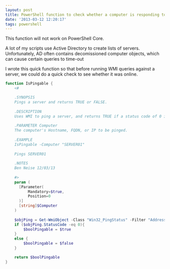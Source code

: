 ```yaml
---
layout: post
title: PowerShell function to check whether a computer is responding to Ping
date: '2013-03-12 12:20:17'
tags: powershell
---
```


<div class="info">This function will not work on PowerShell Core.</div>

A lot of my scripts use Active Directory to create lists of servers. Unfortunately, AD often contains decomissioned computer objects, which can cause certain queries to time-out

I wrote this quick function so that before running WMI queries against a server, we could do a quick check to see whether it was online.

<!--more-->

```powershell
function IsPingable {
    <#

    .SYNOPSIS
    Pings a server and returns TRUE or FALSE.
     
    .DESCRIPTION
    Uses WMI to ping a server, and returns TRUE if a status code of 0 is returned, otherwise returns FALSE. Useful for quick checks to see if a server exists and is online.
     
    .PARAMETER Computer
    The computer's Hostname, FQDN, or IP to be pinged.
 
    .EXAMPLE
    IsPingable -Computer "SERVER01"
 
    Pings SERVER01
     
    .NOTES
    Ben Neise 12/03/13
     
    #>
    param (
      [Parameter(
          Mandatory=$true,
          Position=0
      )]
      [string]$Computer
    )
    
    $objPing = Get-WmiObject -Class "Win32_PingStatus" -Filter "Address='$Computer'"
    if ($objPing.StatusCode -eq 0){
        $boolPingable = $true
    }
    else {
        $boolPingable = $false
    }

    return $boolPingable
}
```